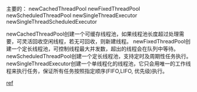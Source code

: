 主要的：
newCachedThreadPool
newFixedThreadPool
newScheduledThreadPool
newSingleThreadExecutor
newSingleThreadScheduledExecutor





newCachedThreadPool创建一个可缓存线程池，如果线程池长度超过处理需要，可灵活回收空闲线程，若无可回收，则新建线程。
newFixedThreadPool创建一个定长线程池，可控制线程最大并发数，超出的线程会在队列中等待。
newScheduledThreadPool创建一个定长线程池，支持定时及周期性任务执行。
newSingleThreadExecutor创建一个单线程化的线程池，它只会用唯一的工作线程来执行任务，保证所有任务按照指定顺序(FIFO,LIFO, 优先级)执行。



[ref](https://docs.oracle.com/javase/8/docs/api/java/util/concurrent/Executors.html)
